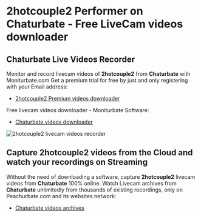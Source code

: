 # 2hotcouple2 Performer on Chaturbate - Free LiveCam videos downloader

## Chaturbate Live Videos Recorder

Monitor and record livecam videos of **2hotcouple2** from **Chaturbate** with Moniturbate.com
Get a premium trial for free by just and only registering with your Email address:
* [2hotcouple2 Premium videos downloader](https://moniturbate.com/request-demo-licence-key.html)

Free livecam videos downloader - Moniturbate Software:
* [Chaturbate videos downloader](https://moniturbate.com/moniturbate-download-software.html)

![2hotcouple2 livecam videos recorder](https://peachurnet.com/templates/moniturbate-software.png)


## Capture 2hotcouple2 videos from the Cloud and watch your recordings on Streaming

Without the need of downloading a software, capture **2hotcouple2** livecam videos from **Chaturbate** 100% online.
Watch Livecam archives from **Chaturbate** unlimitedly from thousands of existing recordings, only on Peachurbate.com and its websites network:
* [Chaturbate videos archives](https://peachurnet.com/)